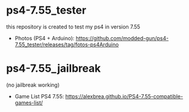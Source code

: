 # ps4-7.55_tester

this repository is created to test my  ps4 in version 7.55

* Photos (PS4 + Arduino): https://github.com/modded-gun/ps4-7.55_tester/releases/tag/fotos-ps4Arduino

# ps4-7.55_jailbreak

(no jailbreak working)

* Game List PS4 7.55: https://alexbrea.github.io/PS4-7.55-compatible-games-list/ 
